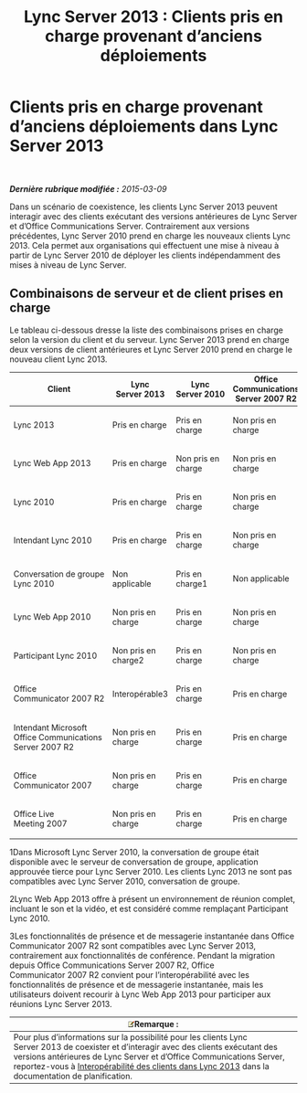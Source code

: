 ﻿---
title: 'Lync Server 2013 : Clients pris en charge provenant d’anciens déploiements'
TOCTitle: Clients pris en charge provenant d’anciens déploiements
ms:assetid: 69d427f8-57a5-4244-b2ed-f2eb7600285e
ms:mtpsurl: https://technet.microsoft.com/fr-fr/library/Gg398499(v=OCS.15)
ms:contentKeyID: 49297500
ms.date: 05/20/2016
mtps_version: v=OCS.15
ms.translationtype: HT
---

# Clients pris en charge provenant d’anciens déploiements dans Lync Server 2013

 

_**Dernière rubrique modifiée :** 2015-03-09_

Dans un scénario de coexistence, les clients Lync Server 2013 peuvent interagir avec des clients exécutant des versions antérieures de Lync Server et d’Office Communications Server. Contrairement aux versions précédentes, Lync Server 2010 prend en charge les nouveaux clients Lync 2013. Cela permet aux organisations qui effectuent une mise à niveau à partir de Lync Server 2010 de déployer les clients indépendamment des mises à niveau de Lync Server.

## Combinaisons de serveur et de client prises en charge

Le tableau ci-dessous dresse la liste des combinaisons prises en charge selon la version du client et du serveur. Lync Server 2013 prend en charge deux versions de client antérieures et Lync Server 2010 prend en charge le nouveau client Lync 2013.


<table>
<colgroup>
<col style="width: 25%" />
<col style="width: 25%" />
<col style="width: 25%" />
<col style="width: 25%" />
</colgroup>
<thead>
<tr class="header">
<th>Client</th>
<th>Lync Server 2013</th>
<th>Lync Server 2010</th>
<th>Office Communications Server 2007 R2</th>
</tr>
</thead>
<tbody>
<tr class="odd">
<td><p>Lync 2013</p></td>
<td><p>Pris en charge</p></td>
<td><p>Pris en charge</p></td>
<td><p>Non pris en charge</p></td>
</tr>
<tr class="even">
<td><p>Lync Web App 2013</p></td>
<td><p>Pris en charge</p></td>
<td><p>Non pris en charge</p></td>
<td><p>Non pris en charge</p></td>
</tr>
<tr class="odd">
<td><p>Lync 2010</p></td>
<td><p>Pris en charge</p></td>
<td><p>Pris en charge</p></td>
<td><p>Non pris en charge</p></td>
</tr>
<tr class="even">
<td><p>Intendant Lync 2010</p></td>
<td><p>Pris en charge</p></td>
<td><p>Pris en charge</p></td>
<td><p>Non pris en charge</p></td>
</tr>
<tr class="odd">
<td><p>Conversation de groupe Lync 2010</p></td>
<td><p>Non applicable</p></td>
<td><p>Pris en charge1</p></td>
<td><p>Non applicable</p></td>
</tr>
<tr class="even">
<td><p>Lync Web App 2010</p></td>
<td><p>Non pris en charge</p></td>
<td><p>Pris en charge</p></td>
<td><p>Non pris en charge</p></td>
</tr>
<tr class="odd">
<td><p>Participant Lync 2010</p></td>
<td><p>Non pris en charge2</p></td>
<td><p>Pris en charge</p></td>
<td><p>Non pris en charge</p></td>
</tr>
<tr class="even">
<td><p>Office Communicator 2007 R2</p></td>
<td><p>Interopérable3</p></td>
<td><p>Pris en charge</p></td>
<td><p>Pris en charge</p></td>
</tr>
<tr class="odd">
<td><p>Intendant Microsoft Office Communications Server 2007 R2</p></td>
<td><p>Non pris en charge</p></td>
<td><p>Pris en charge</p></td>
<td><p>Pris en charge</p></td>
</tr>
<tr class="even">
<td><p>Office Communicator 2007</p></td>
<td><p>Non pris en charge</p></td>
<td><p>Pris en charge</p></td>
<td><p>Pris en charge</p></td>
</tr>
<tr class="odd">
<td><p>Office Live Meeting 2007</p></td>
<td><p>Non pris en charge</p></td>
<td><p>Pris en charge</p></td>
<td><p>Pris en charge</p></td>
</tr>
</tbody>
</table>


1Dans Microsoft Lync Server 2010, la conversation de groupe était disponible avec le serveur de conversation de groupe, application approuvée tierce pour Lync Server 2010. Les clients Lync 2013 ne sont pas compatibles avec Lync Server 2010, conversation de groupe.

2Lync Web App 2013 offre à présent un environnement de réunion complet, incluant le son et la vidéo, et est considéré comme remplaçant Participant Lync 2010.

3Les fonctionnalités de présence et de messagerie instantanée dans Office Communicator 2007 R2 sont compatibles avec Lync Server 2013, contrairement aux fonctionnalités de conférence. Pendant la migration depuis Office Communications Server 2007 R2, Office Communicator 2007 R2 convient pour l’interopérabilité avec les fonctionnalités de présence et de messagerie instantanée, mais les utilisateurs doivent recourir à Lync Web App 2013 pour participer aux réunions Lync Server 2013.

<table>
<thead>
<tr class="header">
<th><img src="images/Gg398920.note(OCS.15).gif" title="note" alt="note" />Remarque :</th>
</tr>
</thead>
<tbody>
<tr class="odd">
<td>Pour plus d’informations sur la possibilité pour les clients Lync Server 2013 de coexister et d’interagir avec des clients exécutant des versions antérieures de Lync Server et d’Office Communications Server, reportez-vous à <a href="lync-server-2013-client-interoperability-in-lync-2013.md">Interopérabilité des clients dans Lync 2013</a> dans la documentation de planification.</td>
</tr>
</tbody>
</table>

